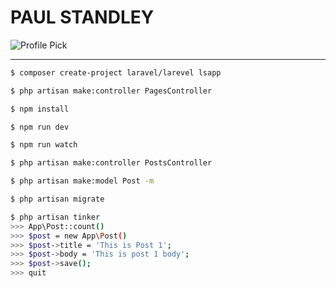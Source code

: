 # **PAUL STANDLEY**

![Profile Pick](http://res.cloudinary.com/pieol2/image/upload/v1516543296/profile-small.png)

---

```bash
$ composer create-project laravel/larevel lsapp

$ php artisan make:controller PagesController

$ npm install

$ npm run dev

$ npm run watch

$ php artisan make:controller PostsController

$ php artisan make:model Post -m

$ php artisan migrate

$ php artisan tinker
>>> App\Post::count()
>>> $post = new App\Post()
>>> $post->title = 'This is Post 1';
>>> $post->body = 'This is post 1 body';
>>> $post->save();
>>> quit
```
